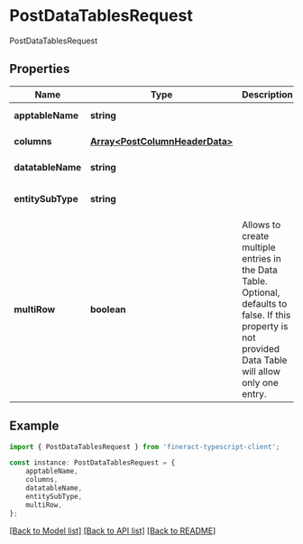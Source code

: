 # PostDataTablesRequest

PostDataTablesRequest

## Properties

Name | Type | Description | Notes
------------ | ------------- | ------------- | -------------
**apptableName** | **string** |  | [default to undefined]
**columns** | [**Array&lt;PostColumnHeaderData&gt;**](PostColumnHeaderData.md) |  | [default to undefined]
**datatableName** | **string** |  | [default to undefined]
**entitySubType** | **string** |  | [optional] [default to undefined]
**multiRow** | **boolean** | Allows to create multiple entries in the Data Table. Optional, defaults to false. If this property is not provided Data Table will allow only one entry. | [optional] [default to undefined]

## Example

```typescript
import { PostDataTablesRequest } from 'fineract-typescript-client';

const instance: PostDataTablesRequest = {
    apptableName,
    columns,
    datatableName,
    entitySubType,
    multiRow,
};
```

[[Back to Model list]](../README.md#documentation-for-models) [[Back to API list]](../README.md#documentation-for-api-endpoints) [[Back to README]](../README.md)
